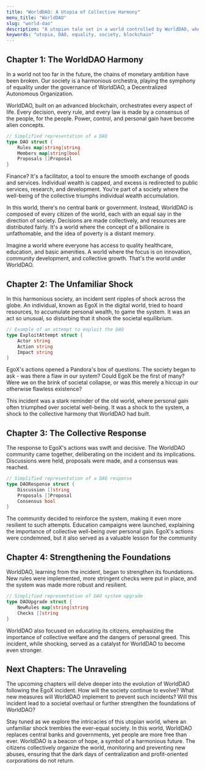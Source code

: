 ```yaml
---
title: "WorldDAO: A Utopia of Collective Harmony"
menu_title: "WorldDAO"
slug: "world-dao"
description: "A utopian tale set in a world controlled by WorldDAO, where every citizen is a part of the DAO, striving to prevent abuses and centralization."
keywords: "utopia, DAO, equality, society, blockchain"
---
```


## Chapter 1: The WorldDAO Harmony

In a world not too far in the future, the chains of monetary ambition have been broken. Our society is a harmonious orchestra, playing the symphony of equality under the governance of WorldDAO, a Decentralized Autonomous Organization.

WorldDAO, built on an advanced blockchain, orchestrates every aspect of life. Every decision, every rule, and every law is made by a consensus of the people, for the people. Power, control, and personal gain have become alien concepts.

```go
// Simplified representation of a DAO
type DAO struct {
    Rules map[string]string
    Members map[string]bool
    Proposals []Proposal
}
```

Finance? It's a facilitator, a tool to ensure the smooth exchange of goods and services. Individual wealth is capped, and excess is redirected to public services, research, and development. You're part of a society where the well-being of the collective triumphs individual wealth accumulation.

In this world, there's no central bank or government. Instead, WorldDAO is composed of every citizen of the world, each with an equal say in the direction of society. Decisions are made collectively, and resources are distributed fairly. It's a world where the concept of a billionaire is unfathomable, and the idea of poverty is a distant memory.

Imagine a world where everyone has access to quality healthcare, education, and basic amenities. A world where the focus is on innovation, community development, and collective growth. That's the world under WorldDAO.

## Chapter 2: The Unfamiliar Shock

In this harmonious society, an incident sent ripples of shock across the globe. An individual, known as EgoX in the digital world, tried to hoard resources, to accumulate personal wealth, to game the system. It was an act so unusual, so disturbing that it shook the societal equilibrium.

```go
// Example of an attempt to exploit the DAO
type ExploitAttempt struct {
    Actor string
    Action string
    Impact string
}
```

EgoX's actions opened a Pandora's box of questions. The society began to ask - was there a flaw in our system? Could EgoX be the first of many? Were we on the brink of societal collapse, or was this merely a hiccup in our otherwise flawless existence?

This incident was a stark reminder of the old world, where personal gain often triumphed over societal well-being. It was a shock to the system, a shock to the collective harmony that WorldDAO had built.

## Chapter 3: The Collective Response

The response to EgoX's actions was swift and decisive. The WorldDAO community came together, deliberating on the incident and its implications. Discussions were held, proposals were made, and a consensus was reached.

```go
// Simplified representation of a DAO response
type DAOResponse struct {
    Discussion []string
    Proposals []Proposal
    Consensus bool
}
```

The community decided to reinforce the system, making it even more resilient to such attempts. Education campaigns were launched, explaining the importance of collective well-being over personal gain. EgoX's actions were condemned, but it also served as a valuable lesson for the community

## Chapter 4: Strengthening the Foundations

WorldDAO, learning from the incident, began to strengthen its foundations. New rules were implemented, more stringent checks were put in place, and the system was made more robust and resilient.

```go
// Simplified representation of DAO system upgrade
type DAOUpgrade struct {
    NewRules map[string]string
    Checks []string
}
```

WorldDAO also focused on educating its citizens, emphasizing the importance of collective welfare and the dangers of personal greed. This incident, while shocking, served as a catalyst for WorldDAO to become even stronger.

## Next Chapters: The Unraveling 

The upcoming chapters will delve deeper into the evolution of WorldDAO following the EgoX incident. How will the society continue to evolve? What new measures will WorldDAO implement to prevent such incidents? Will this incident lead to a societal overhaul or further strengthen the foundations of WorldDAO?

Stay tuned as we explore the intricacies of this utopian world, where an unfamiliar shock trembles the ever-equal society. In this world, WorldDAO replaces central banks and governments, yet people are more free than ever. WorldDAO is a beacon of hope, a symbol of a harmonious future. The citizens collectively organize the world, monitoring and preventing new abuses, ensuring that the dark days of centralization and profit-oriented corporations do not return.
